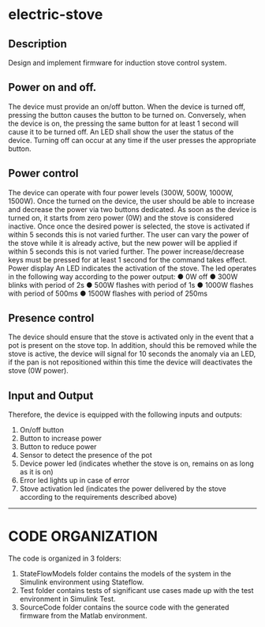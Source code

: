 # electric-stove
## Description
Design and implement firmware for induction stove control system.
## Power on and off.
The device must provide an on/off button. When the device is turned off, 
pressing the button causes the button to be turned on. Conversely, when the device is on, the 
pressing the same button for at least 1 second will cause it to be turned off. An LED shall show 
the user the status of the device.
Turning off can occur at any time if the user presses the appropriate button.
## Power control
The device can operate with four power levels (300W, 500W, 1000W, 1500W). Once the 
turned on the device, the user should be able to increase and decrease the power via two buttons 
dedicated.
As soon as the device is turned on, it starts from zero power (0W) and the stove is considered inactive. Once 
once the desired power is selected, the stove is activated if within 5 seconds this is not 
varied further.
The user can vary the power of the stove while it is already active, but the new power will be 
applied if within 5 seconds this is not varied further.
The power increase/decrease keys must be pressed for at least 1 second for the 
command takes effect.
Power display
An LED indicates the activation of the stove. The led operates in the following way according to the power output:
  ● 0W off
  ● 300W blinks with period of 2s
  ● 500W flashes with period of 1s
  ● 1000W flashes with period of 500ms
  ● 1500W flashes with period of 250ms
## Presence control 
The device should ensure that the stove is activated only in the event that a pot is present on the stove top. 
In addition, should this be removed while the stove is active, the device will signal for 10 seconds 
the anomaly via an LED, if the pan is not repositioned within this time the device will 
deactivates the stove (0W power).
## Input and Output
Therefore, the device is equipped with the following inputs and outputs:
1. On/off button
2. Button to increase power
3. Button to reduce power
4. Sensor to detect the presence of the pot
5. Device power led (indicates whether the stove is on, remains on as long as 
it is on)
6. Error led lights up in case of error
7. Stove activation led (indicates the power delivered by the stove according to the requirements
described above)
----
# CODE ORGANIZATION
The code is organized in 3 folders:
1. StateFlowModels folder contains the models of the system in the Simulink environment using Stateflow.
2. Test folder contains tests of significant use cases made up with the test environment in Simulink Test.
3. SourceCode folder contains the source code with the generated firmware from the Matlab environment.
